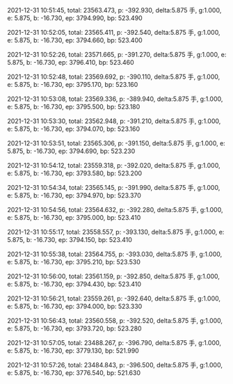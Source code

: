 2021-12-31 10:51:45, total: 23563.473, p: -392.930, delta:5.875 手, g:1.000, e: 5.875, b: -16.730, ep: 3794.990, bp: 523.490

2021-12-31 10:52:05, total: 23565.411, p: -392.540, delta:5.875 手, g:1.000, e: 5.875, b: -16.730, ep: 3794.660, bp: 523.400

2021-12-31 10:52:26, total: 23571.665, p: -391.270, delta:5.875 手, g:1.000, e: 5.875, b: -16.730, ep: 3796.410, bp: 523.460

2021-12-31 10:52:48, total: 23569.692, p: -390.110, delta:5.875 手, g:1.000, e: 5.875, b: -16.730, ep: 3795.170, bp: 523.160

2021-12-31 10:53:08, total: 23569.336, p: -389.940, delta:5.875 手, g:1.000, e: 5.875, b: -16.730, ep: 3795.500, bp: 523.180

2021-12-31 10:53:30, total: 23562.948, p: -391.210, delta:5.875 手, g:1.000, e: 5.875, b: -16.730, ep: 3794.070, bp: 523.160

2021-12-31 10:53:51, total: 23565.306, p: -391.150, delta:5.875 手, g:1.000, e: 5.875, b: -16.730, ep: 3794.690, bp: 523.230

2021-12-31 10:54:12, total: 23559.318, p: -392.020, delta:5.875 手, g:1.000, e: 5.875, b: -16.730, ep: 3793.580, bp: 523.200

2021-12-31 10:54:34, total: 23565.145, p: -391.990, delta:5.875 手, g:1.000, e: 5.875, b: -16.730, ep: 3794.970, bp: 523.370

2021-12-31 10:54:56, total: 23564.632, p: -392.280, delta:5.875 手, g:1.000, e: 5.875, b: -16.730, ep: 3795.000, bp: 523.410

2021-12-31 10:55:17, total: 23558.557, p: -393.130, delta:5.875 手, g:1.000, e: 5.875, b: -16.730, ep: 3794.150, bp: 523.410

2021-12-31 10:55:38, total: 23564.755, p: -393.030, delta:5.875 手, g:1.000, e: 5.875, b: -16.730, ep: 3795.210, bp: 523.530

2021-12-31 10:56:00, total: 23561.159, p: -392.850, delta:5.875 手, g:1.000, e: 5.875, b: -16.730, ep: 3794.430, bp: 523.410

2021-12-31 10:56:21, total: 23559.261, p: -392.640, delta:5.875 手, g:1.000, e: 5.875, b: -16.730, ep: 3794.000, bp: 523.330

2021-12-31 10:56:43, total: 23560.558, p: -392.520, delta:5.875 手, g:1.000, e: 5.875, b: -16.730, ep: 3793.720, bp: 523.280

2021-12-31 10:57:05, total: 23488.267, p: -396.790, delta:5.875 手, g:1.000, e: 5.875, b: -16.730, ep: 3779.130, bp: 521.990

2021-12-31 10:57:26, total: 23484.843, p: -396.500, delta:5.875 手, g:1.000, e: 5.875, b: -16.730, ep: 3776.540, bp: 521.630